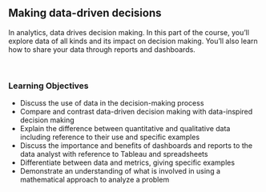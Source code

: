 ## Making data-driven decisions

In analytics, data drives decision making. In this part of the course, you’ll explore data of all kinds and its impact on decision making. You’ll also learn how to share your data through reports and dashboards.

&nbsp;

### Learning Objectives

* Discuss the use of data in the decision-making process
* Compare and contrast data-driven decision making with data-inspired decision making
* Explain the difference between quantitative and qualitative data including reference to their use and specific examples
* Discuss the importance and benefits of dashboards and reports to the data analyst with reference to Tableau and spreadsheets
* Differentiate between data and metrics, giving specific examples
* Demonstrate an understanding of what is involved in using a mathematical approach to analyze a problem